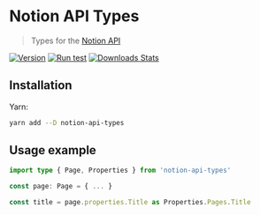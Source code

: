 # Notion API Types

> Types for the [Notion API](https://developers.notion.com)

[![Version][version-image]][version-link]
[![Run test][test-status]](test-link)
[![Downloads Stats][npm-downloads]](npm-link)

## Installation

Yarn:

```sh
yarn add --D notion-api-types
```

## Usage example

```ts
import type { Page, Properties } from 'notion-api-types'

const page: Page = { ... }

const title = page.properties.Title as Properties.Pages.Title
```

[version-image]: https://img.shields.io/github/package-json/v/bkeys818/notion-api-types
[version-link]: https://github.com/bkeys818/notion-api-types/releases/tag/v0.2.0
[npm-downloads]: https://img.shields.io/npm/dm/datadog-metrics.svg
[npm-link]: https://npmjs.org/package/notion-api-types/
[test-status]: https://github.com/bkeys818/notion-api-types/actions/workflows/push-to-main.yaml/badge.svg?branch=main&event=push
[test-link]: https://github.com/bkeys818/notion-api-types/actions/workflows/push-to-main.yaml
